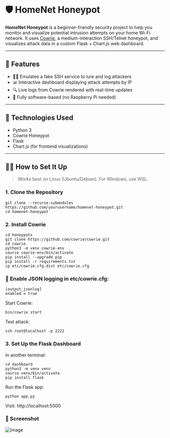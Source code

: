 # 🛡️ HomeNet Honeypot

**HomeNet Honeypot** is a beginner-friendly security project to help you monitor and visualize potential intrusion attempts on your home Wi-Fi network. It uses [Cowrie](https://github.com/cowrie/cowrie), a medium-interaction SSH/Telnet honeypot, and visualizes attack data in a custom Flask + Chart.js web dashboard.

---

## 🚀 Features

- 🕵️‍♂️ Emulates a fake SSH service to lure and log attackers
- 📊 Interactive dashboard displaying attack attempts by IP
- 🔍 Live logs from Cowrie rendered with real-time updates
- 🧰 Fully software-based (no Raspberry Pi needed)

---

## 🧠 Technologies Used

- Python 3
- Cowrie Honeypot
- Flask
- Chart.js (for frontend visualizations)

---

## 🧑‍💻 How to Set It Up

> Works best on Linux (Ubuntu/Debian). For Windows, use WSL.

### 1. Clone the Repository

```
git clone --recurse-submodules https://github.com/yourusername/homenet-honeypot.git
cd homenet-honeypot
```

### 2. Install Cowrie

```
cd honeypots
git clone https://github.com/cowrie/cowrie.git
cd cowrie
python3 -m venv cowrie-env
source cowrie-env/bin/activate
pip install --upgrade pip
pip install -r requirements.txt
cp etc/cowrie.cfg.dist etc/cowrie.cfg
```

### 🔧 Enable JSON logging in etc/cowrie.cfg:

```
[output_jsonlog]
enabled = true
```

Start Cowrie:

```
bin/cowrie start
```

Test attack:

```
ssh root@localhost -p 2222
```

### 3. Set Up the Flask Dashboard

In another terminal:

```
cd dashboard
python3 -m venv venv
source venv/bin/activate
pip install flask
```

Run the Flask app:

```
python app.py
```

Visit: http://localhost:5000

### 📸 Screenshot
![image](https://github.com/user-attachments/assets/e711474d-e1f9-43ce-a695-0ff24c2b05a8)
